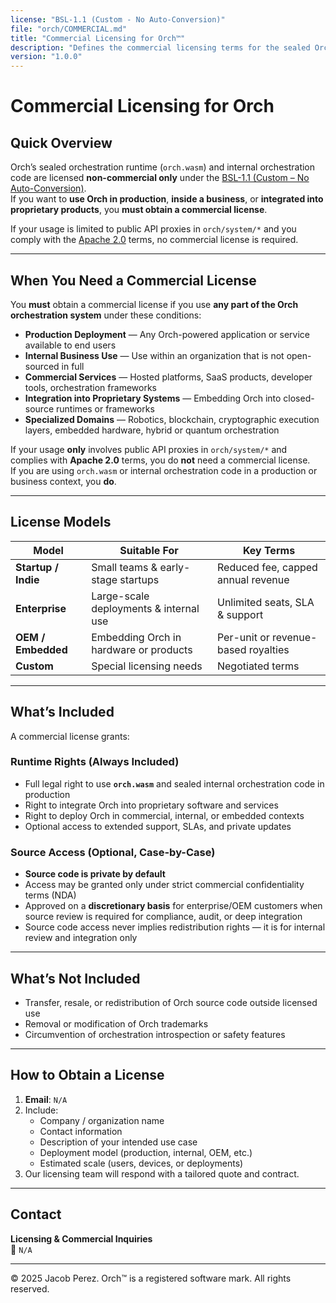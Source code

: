 ```yaml
---
license: "BSL-1.1 (Custom - No Auto-Conversion)"
file: "orch/COMMERCIAL.md"
title: "Commercial Licensing for Orch™"
description: "Defines the commercial licensing terms for the sealed Orch runtime (`orch.wasm`), outlining permitted non-commercial usage, commercial license triggers, and available models."
version: "1.0.0"
---
```


# Commercial Licensing for Orch

## Quick Overview

Orch’s sealed orchestration runtime (`orch.wasm`) and internal orchestration code are licensed **non-commercial only** under the [BSL-1.1 (Custom – No Auto-Conversion)](./LICENSE-BSL.md).  
If you want to **use Orch in production**, **inside a business**, or **integrated into proprietary products**, you **must obtain a commercial license**.

If your usage is limited to public API proxies in `orch/system/*` and you comply with the [Apache 2.0](./LICENSE-APACHE.md) terms, no commercial license is required.

---

## When You Need a Commercial License

You **must** obtain a commercial license if you use **any part of the Orch orchestration system** under these conditions:

- **Production Deployment** — Any Orch-powered application or service available to end users  
- **Internal Business Use** — Use within an organization that is not open-sourced in full  
- **Commercial Services** — Hosted platforms, SaaS products, developer tools, orchestration frameworks  
- **Integration into Proprietary Systems** — Embedding Orch into closed-source runtimes or frameworks  
- **Specialized Domains** — Robotics, blockchain, cryptographic execution layers, embedded hardware, hybrid or quantum orchestration  

If your usage **only** involves public API proxies in `orch/system/*` and complies with **Apache 2.0** terms, you do **not** need a commercial license.  
If you are using `orch.wasm` or internal orchestration code in a production or business context, you **do**.

---

## License Models

| Model                      | Suitable For                              | Key Terms |
|----------------------------|-------------------------------------------|-----------|
| **Startup / Indie**        | Small teams & early-stage startups        | Reduced fee, capped annual revenue |
| **Enterprise**             | Large-scale deployments & internal use    | Unlimited seats, SLA & support |
| **OEM / Embedded**         | Embedding Orch in hardware or products    | Per-unit or revenue-based royalties |
| **Custom**                 | Special licensing needs                   | Negotiated terms |

---

## What’s Included

A commercial license grants:

### Runtime Rights (Always Included)

- Full legal right to use **`orch.wasm`** and sealed internal orchestration code in production  
- Right to integrate Orch into proprietary software and services  
- Right to deploy Orch in commercial, internal, or embedded contexts  
- Optional access to extended support, SLAs, and private updates  

### Source Access (Optional, Case-by-Case)

- **Source code is private by default**  
- Access may be granted only under strict commercial confidentiality terms (NDA)  
- Approved on a **discretionary basis** for enterprise/OEM customers when source review is required for compliance, audit, or deep integration  
- Source code access never implies redistribution rights — it is for internal review and integration only  

---

## What’s Not Included

- Transfer, resale, or redistribution of Orch source code outside licensed use  
- Removal or modification of Orch trademarks  
- Circumvention of orchestration introspection or safety features  

---

## How to Obtain a License

1. **Email**: `N/A`  
2. Include:
   - Company / organization name  
   - Contact information  
   - Description of your intended use case  
   - Deployment model (production, internal, OEM, etc.)  
   - Estimated scale (users, devices, or deployments)  
3. Our licensing team will respond with a tailored quote and contract.

---

## Contact

**Licensing & Commercial Inquiries**  
📧 `N/A`

---

© 2025 Jacob Perez. Orch™ is a registered software mark. All rights reserved.
